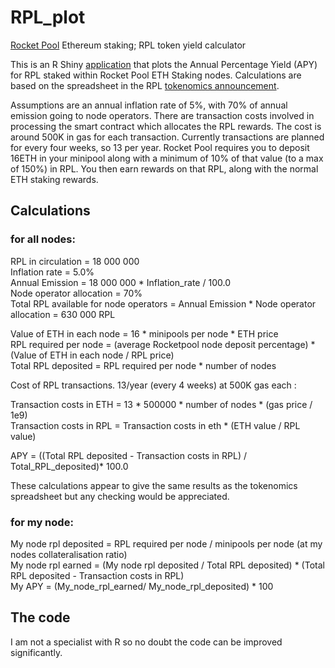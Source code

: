 # RPL_plot
[Rocket Pool](https://medium.com/rocket-pool) Ethereum staking; RPL token yield calculator

This is an R Shiny [application](https://tommw.shinyapps.io/RPL_apy/) that plots the Annual Percentage Yield (APY) for RPL staked within Rocket Pool ETH Staking nodes. Calculations are based on the spreadsheet in the RPL [tokenomics announcement](https://medium.com/rocket-pool/rocket-pool-staking-protocol-part-3-3029afb57d4c). 

Assumptions are an annual inflation rate of 5%, with 70% of annual emission going to node operators. There are transaction costs involved
in processing the smart contract which allocates the RPL rewards. The cost is around 500K in gas for each transaction. Currently transactions 
are planned for every four weeks, so 13 per year. Rocket Pool requires you to deposit 16ETH in your minipool along with a minimum 
of 10% of that value (to a max of 150%)  in RPL.  You then earn rewards on that RPL, along with the normal ETH staking rewards.               
                
## Calculations



### for all nodes:

RPL in circulation = 18 000 000  
Inflation rate = 5.0%    
Annual Emission = 18 000 000 * Inflation_rate / 100.0  
Node operator allocation = 70%             
Total RPL available for node operators = Annual Emission * Node operator allocation = 630 000 RPL 

Value of ETH  in each node = 16 * minipools per node * ETH price  
RPL required per node =  (average Rocketpool node deposit percentage) * (Value of ETH  in each node  / RPL price)  
Total RPL deposited = RPL required per node * number of nodes  
  
Cost of RPL transactions.  13/year (every 4 weeks) at 500K gas each :  

Transaction costs in ETH = 13 * 500000 * number of nodes * (gas price / 1e9)   
Transaction costs in RPL =  Transaction costs in eth * (ETH value / RPL value)  


 APY = ((Total RPL deposited - Transaction costs in RPL) / Total_RPL_deposited)* 100.0  
 
 These calculations appear to give the same results as the tokenomics spreadsheet but any checking would be appreciated.
  
### for my node:

My node rpl deposited = RPL required per node / minipools per node      (at my nodes collateralisation ratio)  
My node rpl earned =  (My node rpl deposited / Total RPL deposited) * (Total RPL deposited - Transaction costs in RPL)  
My APY = (My_node_rpl_earned/ My_node_rpl_deposited) * 100



## The code

I am not a specialist with R so no doubt the code can be improved significantly.  
